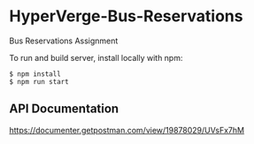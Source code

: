 # HyperVerge-Bus-Reservations
Bus Reservations Assignment

To run and build server, install locally with npm:
```
$ npm install
$ npm run start
```
## API Documentation
https://documenter.getpostman.com/view/19878029/UVsFx7hM
